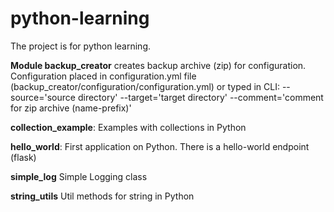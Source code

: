 # python-learning

The project is for python learning.

**Module backup_creator** creates backup archive (zip) for configuration.
Configuration placed in configuration.yml file (backup_creator/configuration/configuration.yml) or typed in CLI:
--source='source directory' --target='target directory' --comment='comment for zip archive (name-prefix)'

**collection_example**: Examples with collections in Python

**hello_world**: First application on Python. There is a hello-world endpoint (flask)

**simple_log** Simple Logging class 

**string_utils** Util methods for string in Python